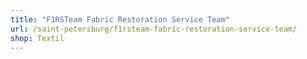 ```yaml
---
title: "F1RSTeam Fabric Restoration Service Team"
url: /saint-petersburg/f1rsteam-fabric-restoration-service-team/
shop: Textil
---
```


